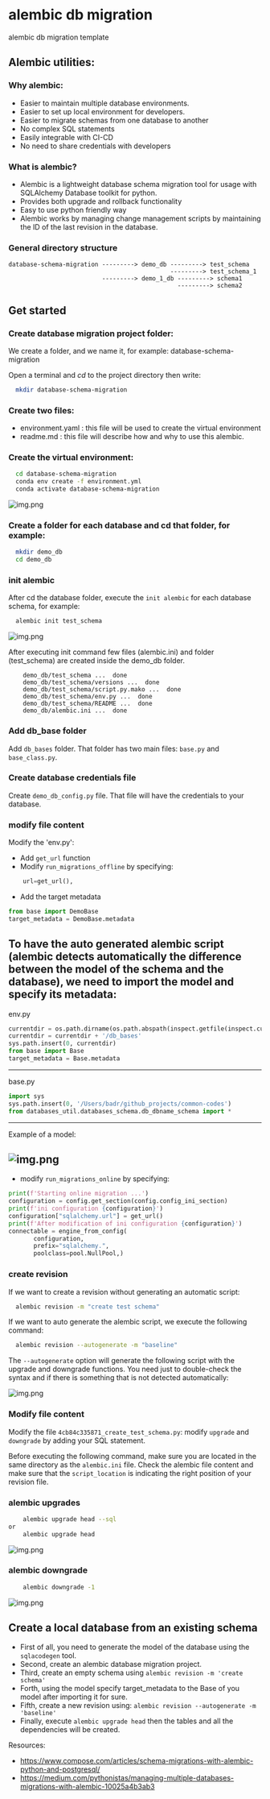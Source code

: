# alembic db migration
alembic db migration template

## Alembic utilities:
### Why alembic:

* Easier to maintain multiple database environments.
* Easier to set up local environment for developers.
* Easier to migrate schemas from one database to another
* No complex SQL statements
* Easily integrable with CI-CD
* No need to share credentials with developers

### What is alembic?

* Alembic is a lightweight database schema migration tool for usage with SQLAlchemy Database toolkit for python.
* Provides both upgrade and rollback functionality
* Easy to use python friendly way
* Alembic works by managing change management scripts by maintaining the ID of the last revision in the database.
### General directory structure
    database-schema-migration ---------> demo_db ---------> test_schema
                                                 ---------> test_schema_1
                              ---------> demo_1_db ---------> schema1
                                                   ---------> schema2


## Get started
### Create database migration project folder:
We create a folder, and we name it, for example: database-schema-migration

Open a terminal and _cd_ to the project directory then write:
```bash
  mkdir database-schema-migration
```
### Create two files:
* environment.yaml : this file will be used to create the virtual environment
* readme.md : this file will describe how and why to use this alembic.

### Create the virtual environment:
```bash
  cd database-schema-migration
  conda env create -f environment.yml 
  conda activate database-schema-migration
```
![img.png](images/database_migration_venv.png)
### Create a folder for each database and cd that folder, for example:
```bash
  mkdir demo_db
  cd demo_db
```
### init alembic
After cd the database folder, execute the ```init alembic``` for each database schema, for example:
```bash
  alembic init test_schema
```
![img.png](images/db_schemas.png)

After executing init command few files (alembic.ini) and folder (test_schema) are created inside the demo_db folder.
        
        demo_db/test_schema ...  done
        demo_db/test_schema/versions ...  done
        demo_db/test_schema/script.py.mako ...  done
        demo_db/test_schema/env.py ...  done
        demo_db/test_schema/README ...  done
        demo_db/alembic.ini ...  done

### Add db_base folder
Add ```db_bases``` folder. That folder has two main files: ```base.py``` and ```base_class.py```.
### Create database credentials file
Create ```demo_db_config.py``` file. That file will have the credentials to your database.
### modify file content
Modify the 'env.py':
* Add ```get_url``` function
* Modify ```run_migrations_offline``` by specifying:
``` python
    url=get_url(),
```
* Add the target metadata 
``` python
from base import DemoBase
target_metadata = DemoBase.metadata
```
To have the auto generated alembic script (alembic detects automatically the 
difference between the model of the schema and the database), we need to import 
the model and specify its metadata:
-----
env.py
``` python
currentdir = os.path.dirname(os.path.abspath(inspect.getfile(inspect.currentframe())))
currentdir = currentdir + '/db_bases'
sys.path.insert(0, currentdir)
from base import Base
target_metadata = Base.metadata
```

---
base.py
``` python
import sys
sys.path.insert(0, '/Users/badr/github_projects/common-codes')
from databases_util.databases_schema.db_dbname_schema import *  
```
---
Example of a model:

![img.png](images/database_model_example.png)
---
* modify ```run_migrations_online``` by specifying:

``` python
print(f'Starting online migration ...')
configuration = config.get_section(config.config_ini_section)
print(f'ini configuration {configuration}')
configuration["sqlalchemy.url"] = get_url()
print(f'After modification of ini configuration {configuration}')
connectable = engine_from_config(
       configuration,
       prefix="sqlalchemy.",
       poolclass=pool.NullPool,)
```


### create revision
If we want to create a revision without generating an automatic script:
```bash
  alembic revision -m "create test schema"
```
If we want to auto generate the alembic script, we execute the following command:
```bash
  alembic revision --autogenerate -m "baseline"
```
The ```--autogenerate``` option will generate the following script with the upgrade and downgrade functions. 
You need just to double-check the syntax and if there is something that is not detected automatically:

![img.png](images/autogenerate_alembic_option.png)


### Modify file content

Modify the file ```4cb84c335871_create_test_schema.py```: modify ```upgrade``` and ```downgrade``` by 
adding your SQL statement.

Before executing the following command, make sure you are 
located in the same directory as the ```alembic.ini``` file.
Check the alembic file content and make sure that the ```script_location```
is indicating the right position of your revision file.
### alembic upgrades
```sh
    alembic upgrade head --sql
or
    alembic upgrade head
```

![img.png](images/alembic_upgrade_sh_execution.png)

### alembic downgrade
```sh
    alembic downgrade -1
```

![img.png](images/alembic_downgrade_sh_execution.png)

## Create a local database from an existing schema
* First of all, you need to generate the model of the database using the ```sqlacodegen``` tool.
* Second, create an alembic database migration project.
* Third, create an empty schema using ```alembic revision -m 'create schema'```
* Forth, using the model specify target_metadata to the Base of you model after importing it for sure.
* Fifth, create a new revision using: ```alembic revision --autogenerate -m 'baseline'```
* Finally, execute ```alembic upgrade head``` then the tables and all the dependencies will be created.


Resources:
* https://www.compose.com/articles/schema-migrations-with-alembic-python-and-postgresql/
* https://medium.com/pythonistas/managing-multiple-databases-migrations-with-alembic-10025a4b3ab3